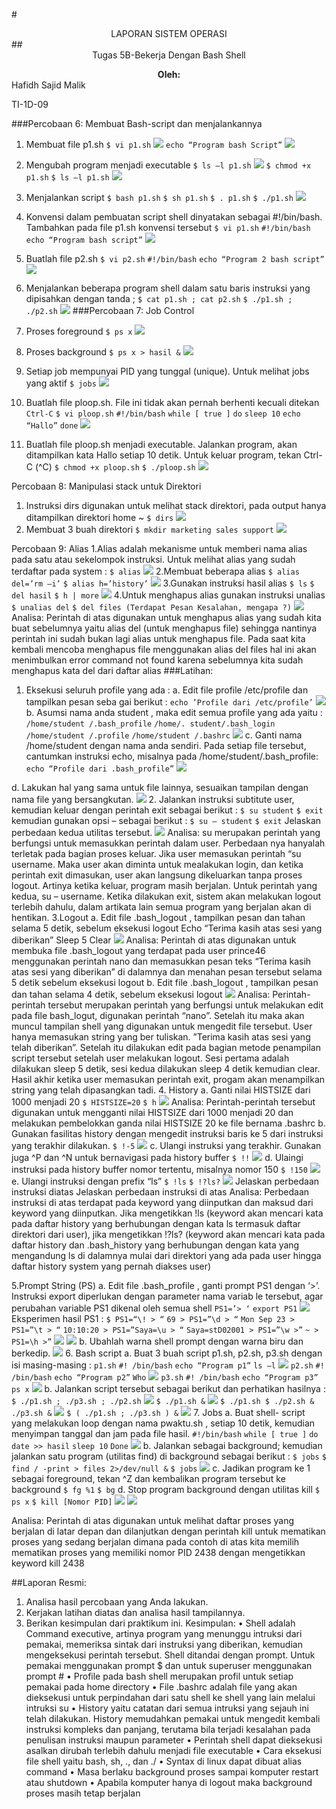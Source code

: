 #<div align="center">LAPORAN SISTEM OPERASI</div>
##<div align="center">Tugas 5B-Bekerja Dengan Bash Shell</div>

**<div align="center">Oleh: </div>**
Hafidh Sajid Malik<p>
TI-1D-09<p>

###Percobaan 6: Membuat Bash-script dan menjalankannya
1. Membuat file p1.sh
`$ vi p1.sh`
![](image/8/6.1.png)
`echo “Program bash Script”`
![](image/8/6.1-2.png)
2. Mengubah program menjadi executable
`$ ls –l p1.sh`
![](image/8/6.2.png)
`$ chmod +x p1.sh`
`$ ls –l p1.sh`
![](image/8/6.2-2.png)
3. Menjalankan script
`$ bash p1.sh`
`$ sh p1.sh`
`$ . p1.sh`
`$ ./p1.sh`
![](image/8/6.3.png)
4. Konvensi dalam pembuatan script shell dinyatakan sebagai #!/bin/bash.
Tambahkan pada file p1.sh konvensi tersebut
`$ vi p1.sh`
`#!/bin/bash`
`echo “Program bash script”`
![](image/8/6.4.png)

5. Buatlah file p2.sh
`$ vi p2.sh`
`#!/bin/bash`
`echo “Program 2 bash script”`
![](image/8/6.5.png)
6. Menjalankan beberapa program shell dalam satu baris instruksi yang
dipisahkan dengan tanda ;
`$ cat p1.sh ; cat p2.sh`
`$ ./p1.sh ; ./p2.sh`
![](image/8/6.7.png)
###Percobaan 7: Job Control
1. Proses foreground
`$ ps x`
![](image/8/7.1.png)
2. Proses background
`$ ps x > hasil &`
![](image/8/7.2.png)
3. Setiap job mempunyai PID yang tunggal (unique). Untuk melihat jobs yang
aktif
`$ jobs`
![](image/8/7.3.png)
4. Buatlah file ploop.sh. File ini tidak akan pernah berhenti kecuali ditekan
`Ctrl-C`
`$ vi ploop.sh`
`#!/bin/bash`
`while [ true ]`
`do`
`sleep 10`
`echo “Hallo”`
`done`
![](image/8/7.4.png)

5. Buatlah file ploop.sh menjadi executable.
 Jalankan program, akan
ditampilkan kata Hallo setiap 10 detik. Untuk keluar program, tekan Ctrl-C
(^C)
`$ chmod +x ploop.sh`
`$ ./ploop.sh`
![](image/8/7.5.png)

Percobaan 8: Manipulasi stack untuk Direktori
1. Instruksi dirs
 digunakan untuk melihat stack direktori, pada output hanya
ditampilkan direktori home ~
`$ dirs`
![](image/8/8.1.png)
2. Membuat 3 buah direktori
`$ mkdir marketing sales support`
![](image/8/8.2.png)

Percobaan 9: Alias
1.Alias adalah mekanisme untuk memberi nama alias pada satu atau sekelompok
instruksi. Untuk melihat alias yang sudah terdaftar pada system :
`$ alias`
![](image/8/9.1.png)
2.Membuat beberapa alias
`$ alias del=’rm –i’`
`$ alias h=’history’`
![](image/8/9.2.png)
3.Gunakan instruksi hasil alias
`$ ls`
`$ del hasil`
`$ h | more`
![](image/8/8.3.png)
4.Untuk menghapus alias gunakan instruksi unalias
`$ unalias del`
`$ del files (Terdapat Pesan Kesalahan, mengapa ?)`
![](image/8/8.4.png)
Analisa: Perintah di atas digunakan untuk menghapus alias yang sudah kita buat sebelumnya yaitu alias del (untuk menghapus file) sehingga nantinya perintah ini sudah bukan lagi alias untuk menghapus file. Pada saat kita kembali mencoba menghapus file menggunakan alias del files hal ini akan menimbulkan error command not found karena sebelumnya kita sudah menghapus kata del dari daftar alias
###Latihan:
1. Eksekusi seluruh profile yang ada :
a. Edit file profile /etc/profile dan tampilkan pesan seba gai berikut :
`echo ’Profile dari /etc/profile’`
![](image/8/lat1a.png)
b. Asumsi nama anda student , maka edit semua profile yang ada yaitu :
`/home/student /.bash_profile`
`/home/. student/.bash_login`
`/home/student /.profile`
`/home/student /.bashrc`
![](image/8/lat1b.png)
c. Ganti nama /home/student dengan nama anda sendiri. Pada setiap file tersebut, cantumkan instruksi echo, misalnya pada /home/student/.bash_profile:
`echo “Profile dari .bash_profile”`
![](image/8/lat1c.png)

d. Lakukan hal yang sama untuk file lainnya, sesuaikan tampilan dengan nama
file yang bersangkutan.
![](image/8/lat1d.png)
2. Jalankan instruksi subtitute user, kemudian keluar dengan perintah exit sebagai
berikut :
`$ su student`
`$ exit`
kemudian gunakan opsi – sebagai berikut :
`$ su – student`
`$ exit`
Jelaskan perbedaan kedua utilitas tersebut.
![](image/8/lat2.png)
Analisa: su merupakan perintah yang berfungsi untuk memasukkan perintah dalam user. Perbedaan nya hanyalah terletak pada bagian proses keluar. Jika user memasukan perintah “su username. Maka user akan diminta untuk mealakukan login, dan ketika perintah exit dimasukan, user akan langsung dikeluarkan tanpa proses logout. Artinya ketika keluar, program masih berjalan. Untuk perintah yang kedua, su – username. Ketika dilakukan exit, sistem akan melakukan logout terlebih dahulu, dalam artikata lain semua program yang berjalan akan di hentikan.
3.Logout
a. Edit file .bash_logout , tampilkan pesan dan tahan selama 5 detik, sebelum
eksekusi logout
Echo “Terima kasih atas sesi yang diberikan”
Sleep 5
Clear
![](image/8/lat3a.png)
Analisa: Perintah di atas digunakan untuk membuka file .bash_logout yang terdapat pada user prince46 menggunakan perintah nano dan memasukkan pesan teks “Terima kasih atas sesi yang diberikan” di dalamnya dan menahan pesan tersebut selama 5 detik sebelum eksekusi logout
b. Edit file .bash_logout , tampilkan pesan dan tahan selama 4 detik, sebelum
eksekusi logout
![](image/8/lat3b.png)
Analisa: Perintah-perintah tersebut merupakan perintah yang berfungsi untuk melakukan edit pada file bash_logut, digunakan perintah “nano”. Setelah itu maka akan muncul tampilan shell yang digunakan untuk mengedit file tersebut. User hanya memasukan string yang ber tuliskan. ”Terima kasih atas sesi yang telah diberikan”. Setelah itu dilakukan edit pada bagian metode penampilan script tersebut setelah user melakukan logout. Sesi pertama adalah dilakukan sleep 5 detik, sesi kedua dilakukan sleep 4 detik kemudian clear. Hasil akhir ketika user memasukan perintah exit, progam akan menampilkan string yang telah dipasangkan tadi.
4. History
a. Ganti nilai HISTSIZE dari 1000 menjadi 20
`$ HISTSIZE=20`
`$ h`
![](image/8/lat4a.png)
Analisa: Perintah-perintah tersebut digunakan untuk mengganti nilai HISTSIZE dari 1000 menjadi 20 dan melakukan pembelokkan ganda nilai HISTSIZE 20 ke file bernama .bashrc
b. Gunakan fasilitas history dengan mengedit instruksi baris ke 5 dari instruksi
yang terakhir dilakukan.
`$ !-5`
![](image/8/lat4b.png)
c. Ulangi instruksi yang terakhir. Gunakan juga ^P dan ^N untuk bernavigasi
pada history buffer
`$ !!`
![](image/8/lat4c.png)
d. Ulaingi instruksi pada history buffer nomor tertentu, misalnya nomor 150
`$ !150`
![](image/8/lat4d.png)
e. Ulangi instruksi dengan prefix “ls”
`$ !ls`
`$ !?ls?`
![](image/8/lat4e.png)
Jelaskan perbedaan instruksi diatas
Jelaskan perbedaan instruksi di atas
Analisa: Perbedaan instruksi di atas terdapat pada keyword yang diinputkan dan maksud dari keyword yang diinputkan. Jika mengetikkan !ls (keyword akan mencari kata pada daftar history yang berhubungan dengan kata ls termasuk daftar direktori dari user), jika mengetikkan !?ls? (keyword akan mencari kata pada daftar history dan .bash_history yang berhubungan dengan kata yang mengandung ls di dalamnya mulai dari direktori yang ada pada user hingga daftar history system yang pernah diakses user)

5.Prompt String (PS)
a. Edit file .bash_profile , ganti prompt PS1 dengan ‘>’. Instruksi export
diperlukan dengan parameter nama variab le tersebut, agar perubahan variable
PS1 dikenal oleh semua shell
`PS1=’> ‘`
`export PS1`
![](image/8/lat5a.png)
Eksperimen hasil PS1 :
`$ PS1=“\! > “`
`69 > PS1=”\d > “`
`Mon Sep 23 > PS1=”\t > “`
`10:10:20 > PS1=”Saya=\u > “`
`Saya=stD02001 > PS1=”\w >”`
`~ > PS1=\h >”`
![](image/8/lat5a-2.png)
![](image/8/lat5a-3.png)
b. Ubahlah warna shell prompt dengan warna biru dan berkedip.
![](image/8/lat5b.png)
6. Bash script
a. Buat 3 buah script p1.sh, p2.sh, p3.sh dengan isi masing-masing :
`p1.sh`
`#! /bin/bash`
`echo “Program p1”`
`ls –l`
![](image/8/lat6a.png)
`p2.sh`
`#! /bin/bash`
`echo “Program p2”`
`Who`
![](image/8/lat6a-2.png)
`p3.sh`
`#! /bin/bash`
`echo “Program p3”`
`ps x`
![](image/8/lat6a-3.png)
b. Jalankan script tersebut sebagai berikut dan perhatikan hasilnya :
`$ ./p1.sh ; ./p3.sh ; ./p2.sh`
![](image/8/lat6b.png)
`$ ./p1.sh &`
![](image/8/lat6b-2.png)
`$ ./p1.sh $ ./p2.sh & ./p3.sh &`
![](image/8/lat6b-3.png)
`$ ( ./p1.sh ; ./p3.sh ) &`
![](image/8/lat6b-4.png)
7. Jobs
a. Buat shell- script yang melakukan loop dengan nama pwaktu.sh , setiap 10
detik, kemudian menyimpan tanggal dan jam pada file hasil.
`#!/bin/bash`
`while [ true ]`
`do`
`date >> hasil`
`sleep 10`
`Done`
![](image/8/lat7a.png)
b. Jalankan sebagai background; kemudian jalankan satu program (utilitas find)
di background sebagai berikut :
`$ jobs`
`$ find / -print > files 2>/dev/null &`
`$ jobs`
![](image/8/lat7b.png)
c. Jadikan program ke 1 sebagai foreground, tekan ^Z dan kembalikan program
tersebut ke background
`$ fg %1`
`$ bg`
d. Stop program background dengan utilitas kill
`$ ps x`
`$ kill [Nomor PID]`
![](image/8/lat7d.png)
![](image/8/lat7d-2.png)

Analisa: Perintah di atas digunakan untuk melihat daftar proses yang berjalan di latar depan dan dilanjutkan dengan perintah kill untuk mematikan proses yang sedang berjalan dimana pada contoh di atas kita memilih mematikan proses yang memiliki nomor PID 2438 dengan mengetikkan keyword kill 2438

##Laporan Resmi:
1. Analisa hasil percobaan yang Anda lakukan.
2. Kerjakan latihan diatas dan analisa hasil tampilannya.
3. Berikan kesimpulan dari praktikum ini.
Kesimpulan:
• Shell adalah Command executive, artinya program yang menunggu intruksi dari pemakai, memeriksa sintak dari instruksi yang diberikan, kemudian mengeksekusi perintah tersebut. Shell ditandai dengan prompt. Untuk pemakai menggunakan prompt $ dan untuk superuser menggunakan prompt #
• Profile pada bash shell merupakan profil untuk setiap pemakai pada home directory
• File .bashrc adalah file yang akan dieksekusi untuk perpindahan dari satu shell ke shell yang lain melalui intruksi su
• History yaitu catatan dari semua intruksi yang sejauh ini telah dilakukan. History memudahkan pemakai untuk mengedit kembali instruksi kompleks dan panjang, terutama bila terjadi kesalahan pada penulisan instruksi maupun parameter
• Perintah shell dapat dieksekusi asalkan dirubah terlebih dahulu menjadi file executable
• Cara eksekusi file shell yaitu bash, sh, ., dan ./
• Syntax di linux dapat dibuat alias command
• Masa berlaku background proses sampai komputer restart atau shutdown
• Apabila komputer hanya di logout maka background proses masih tetap berjalan